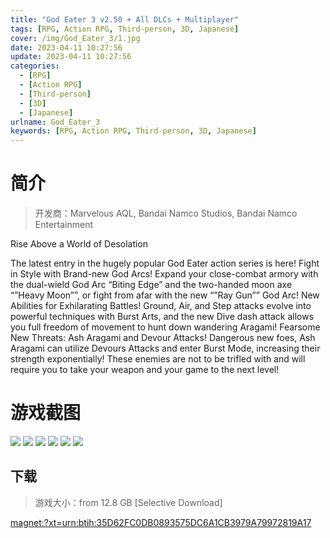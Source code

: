 ```yaml
---
title: "God Eater 3 v2.50 + All DLCs + Multiplayer"
tags: [RPG, Action RPG, Third-person, 3D, Japanese]
cover: /img/God_Eater_3/1.jpg
date: 2023-04-11 10:27:56
update: 2023-04-11 10:27:56
categories: 
  - [RPG]
  - [Action RPG]
  - [Third-person]
  - [3D]
  - [Japanese]
urlname: God_Eater_3
keywords: [RPG, Action RPG, Third-person, 3D, Japanese]
---
```

# 简介

> 开发商：Marvelous AQL, Bandai Namco Studios, Bandai Namco Entertainment

Rise Above a World of Desolation

The latest entry in the hugely popular God Eater action series is here!
Fight in Style with Brand-new God Arcs!
Expand your close-combat armory with the dual-wield God Arc “Biting Edge” and the two-handed moon axe “”Heavy Moon””, or fight from afar with the new “”Ray Gun”” God Arc!
New Abilities for Exhilarating Battles!
Ground, Air, and Step attacks evolve into powerful techniques with Burst Arts, and the new Dive dash attack allows you full freedom of movement to hunt down wandering Aragami!
Fearsome New Threats: Ash Aragami and Devour Attacks!
Dangerous new foes, Ash Aragami can utilize Devours Attacks and enter Burst Mode, increasing their strength exponentially! These enemies are not to be trifled with and will require you to take your weapon and your game to the next level!

# 游戏截图

![](/img/God_Eater_3/2.jpg)
![](/img/God_Eater_3/3.jpg)
![](/img/God_Eater_3/4.jpg)
![](/img/God_Eater_3/5.jpg)
![](/img/God_Eater_3/6.jpg)
![](/img/God_Eater_3/7.jpg)


## 下载

> 游戏大小：from 12.8 GB [Selective Download]

[magnet:?xt=urn:btih:35D62FC0DB0893575DC6A1CB3979A79972819A17](magnet:?xt=urn:btih:35D62FC0DB0893575DC6A1CB3979A79972819A17)